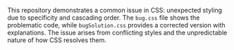 This repository demonstrates a common issue in CSS: unexpected styling due to specificity and cascading order. The `bug.css` file shows the problematic code, while `bugSolution.css` provides a corrected version with explanations. The issue arises from conflicting styles and the unpredictable nature of how CSS resolves them.